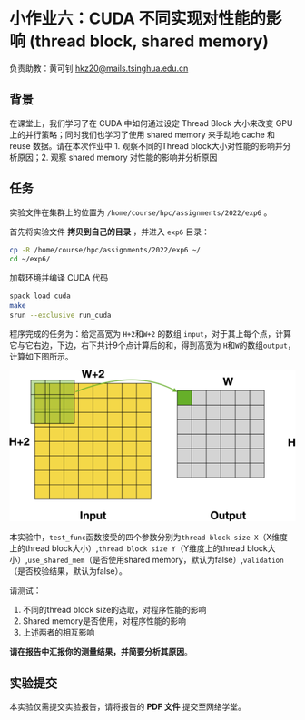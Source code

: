 # 小作业六：CUDA 不同实现对性能的影响 (thread block, shared memory)

负责助教：黄可钊 hkz20@mails.tsinghua.edu.cn

## 背景

在课堂上，我们学习了在 CUDA 中如何通过设定 Thread Block 大小来改变 GPU 上的并行策略；同时我们也学习了使用 shared memory 来手动地 cache 和 reuse 数据。请在本次作业中 1. 观察不同的Thread block大小对性能的影响并分析原因；2. 观察 shared memory 对性能的影响并分析原因

## 任务

实验文件在集群上的位置为 `/home/course/hpc/assignments/2022/exp6` 。

首先将实验文件 **拷贝到自己的目录** ，并进入 `exp6` 目录：

```bash
cp -R /home/course/hpc/assignments/2022/exp6 ~/
cd ~/exp6/
```

加载环境并编译 CUDA 代码

```bash
spack load cuda
make
srun --exclusive run_cuda
```

程序完成的任务为：给定高宽为 `H+2`和`W+2` 的数组 `input`，对于其上每个点，计算它与它右边，下边，右下共计9个点计算后的和，得到高宽为 `H`和`W`的数组`output`，计算如下图所示。

![illustration](./fig/exp6/cuda0-conv3x3.jpg)

本实验中，`test_func`函数接受的四个参数分别为`thread block size X`（X维度上的thread block大小）,`thread block size Y`（Y维度上的thread block大小）,`use_shared_mem`（是否使用shared memory，默认为false）,`validation`（是否校验结果，默认为false）。



请测试：

1. 不同的thread block size的选取，对程序性能的影响
2. Shared memory是否使用，对程序性能的影响
3. 上述两者的相互影响

**请在报告中汇报你的测量结果，并简要分析其原因**。

## 实验提交

本实验仅需提交实验报告，请将报告的 **PDF 文件** 提交至网络学堂。

